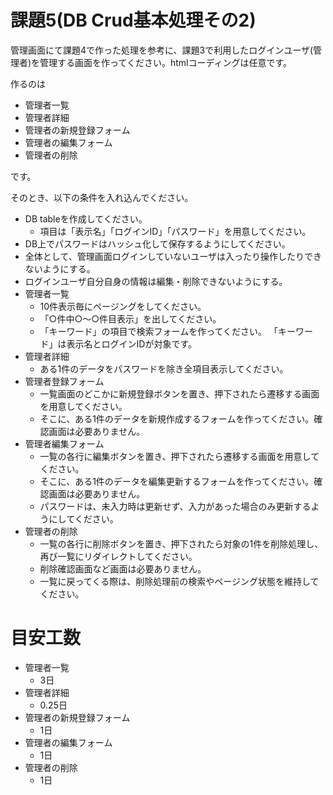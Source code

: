 課題5(DB Crud基本処理その2)
======

管理画面にて課題4で作った処理を参考に、課題3で利用したログインユーザ(管理者)を管理する画面を作ってください。htmlコーディングは任意です。

作るのは

- 管理者一覧
- 管理者詳細
- 管理者の新規登録フォーム
- 管理者の編集フォーム
- 管理者の削除

です。

そのとき、以下の条件を入れ込んでください。

- DB tableを作成してください。
    - 項目は「表示名」「ログインID」「パスワード」を用意してください。
- DB上でパスワードはハッシュ化して保存するようにしてください。
- 全体として、管理画面ログインしていないユーザは入ったり操作したりできないようにする。
- ログインユーザ自分自身の情報は編集・削除できないようにする。
- 管理者一覧
    - 10件表示毎にページングをしてください。
    - 「○件中○〜○件目表示」を出してください。
    - 「キーワード」の項目で検索フォームを作ってください。
        「キーワード」は表示名とログインIDが対象です。
- 管理者詳細
    - ある1件のデータをパスワードを除き全項目表示してください。
- 管理者登録フォーム
    - 一覧画面のどこかに新規登録ボタンを置き、押下されたら遷移する画面を用意してください。
    - そこに、ある1件のデータを新規作成するフォームを作ってください。確認画面は必要ありません。
- 管理者編集フォーム
    - 一覧の各行に編集ボタンを置き、押下されたら遷移する画面を用意してください。
    - そこに、ある1件のデータを編集更新するフォームを作ってください。確認画面は必要ありません。
    - パスワードは、未入力時は更新せず、入力があった場合のみ更新するようにしてください。
- 管理者の削除
    - 一覧の各行に削除ボタンを置き、押下されたら対象の1件を削除処理し、再び一覧にリダイレクトしてください。
    - 削除確認画面など画面は必要ありません。
    - 一覧に戻ってくる際は、削除処理前の検索やページング状態を維持してください。


# 目安工数

- 管理者一覧
    - 3日
- 管理者詳細
    - 0.25日
- 管理者の新規登録フォーム
    - 1日
- 管理者の編集フォーム
    - 1日
- 管理者の削除
    - 1日
